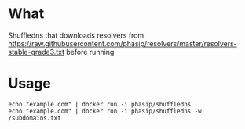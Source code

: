 # What
Shuffledns that downloads resolvers from https://raw.githubusercontent.com/phasip/resolvers/master/resolvers-stable-grade3.txt before running
# Usage
```
echo "example.com" | docker run -i phasip/shuffledns
echo "example.com" | docker run -i phasip/shuffledns -w /subdomains.txt
```
